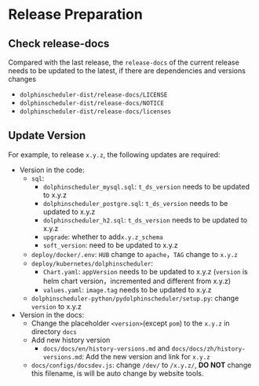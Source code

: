 # Release Preparation

## Check release-docs

Compared with the last release, the `release-docs` of the current release needs to be updated to the latest, if there are dependencies and versions changes

 - `dolphinscheduler-dist/release-docs/LICENSE`
 - `dolphinscheduler-dist/release-docs/NOTICE`
 - `dolphinscheduler-dist/release-docs/licenses`

## Update Version

For example, to release `x.y.z`, the following updates are required:

- Version in the code:
  - `sql`:
    - `dolphinscheduler_mysql.sql`: `t_ds_version` needs to be updated to x.y.z
    - `dolphinscheduler_postgre.sql`: `t_ds_version` needs to be updated to x.y.z
    - `dolphinscheduler_h2.sql`: `t_ds_version` needs to be updated to x.y.z
    - `upgrade`: whether to add`x.y.z_schema`
    - `soft_version`: need to be updated to x.y.z
  - `deploy/docker/.env`: `HUB` change to `apache`，`TAG` change to `x.y.z`
  - `deploy/kubernetes/dolphinscheduler`:
    - `Chart.yaml`: `appVersion` needs to be updated to x.y.z (`version` is helm chart version，incremented and different from x.y.z)
    - `values.yaml`: `image.tag` needs to be updated to x.y.z
  - `dolphinscheduler-python/pydolphinscheduler/setup.py`: change `version` to x.y.z
- Version in the docs:
  - Change the placeholder `<version>`(except `pom`)  to the `x.y.z` in directory `docs`
  - Add new history version
    - `docs/docs/en/history-versions.md` and `docs/docs/zh/history-versions.md`: Add the new version and link for `x.y.z`
  - `docs/configs/docsdev.js`: change `/dev/` to `/x.y.z/`, **DO NOT** change this filename, is will be auto change by website tools.

